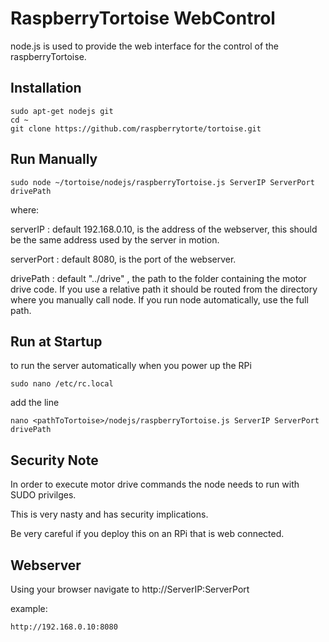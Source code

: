 RaspberryTortoise WebControl
============================

node.js is used to provide the web interface for the control of the raspberryTortoise.

Installation
------------

    sudo apt-get nodejs git
    cd ~
    git clone https://github.com/raspberrytorte/tortoise.git

Run Manually
------------

    sudo node ~/tortoise/nodejs/raspberryTortoise.js ServerIP ServerPort drivePath

where:

serverIP : default 192.168.0.10,  is the address of the webserver, this should be the same address used by the server in motion.

serverPort : default 8080, is the port of the webserver.

drivePath : default "../drive" , the path to the folder containing the motor drive code. If you use a relative path it should be routed from the directory where you manually call node. If you run node automatically, use the full path.

Run at Startup
--------------

to run the server automatically when you power up the RPi

    sudo nano /etc/rc.local

add the line

    nano <pathToTortoise>/nodejs/raspberryTortoise.js ServerIP ServerPort drivePath

Security Note
-------------

In order to execute motor drive commands the node needs to run with SUDO privilges.

This is very nasty and has security implications. 

Be very careful if you deploy this on an RPi that is web connected.

Webserver
---------

Using your browser navigate to http://ServerIP:ServerPort

example:

    http://192.168.0.10:8080

